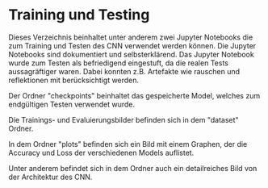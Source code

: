# Training und Testing
Dieses Verzeichnis beinhaltet unter anderem zwei Jupyter Notebooks die zum Training und Testen des CNN verwendet werden können. Die Jupyter Notebooks sind dokumentiert und selbsterklärend. Das Jupyter Notebook wurde zum Testen als befriedigend eingestuft, da die realen Tests aussagräftiger waren. Dabei konnten z.B. Artefakte wie rauschen und reflektionen mit berücksichtigt werden.  

Der Ordner "checkpoints" beinhaltet das gespeicherte Model, welches zum endgültigen Testen verwendet wurde.

Die Trainings- und Evaluierungsbilder befinden sich in dem "dataset" Ordner.

In dem Ordner "plots" befinden sich ein Bild mit einem Graphen, der die Accuracy und Loss der verschiedenen Models auflistet.

Unter anderem befindet sich in dem Ordner auch ein detailreiches Bild von der Architektur des CNN. 
